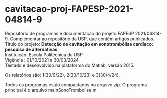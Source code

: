 # cavitacao-proj-FAPESP-2021-04814-9
Repositório de programas e documentação do projeto FAPESP 2021/04814-9. Complementar ao repositório da USP, que contém artigos publicados.  
Titulo do projeto: **Detecção de cavitação em sonotrombólise cardíaco: pesquisa de alternativas**   
Instituição: Escola Politécnica da USP  
Vigência : 01/10/2021 a 30/03/2024    
Testado e desenvolvido na plataforma do Matlab, versão 2015.

Os relatórios são: 1(30/9/22), 2(30/10/23) e 3(30/4/24).

Todos os programas estão compactados no arquivo zip. O programa principal é o arquivo mainSonoTrombolise.m

